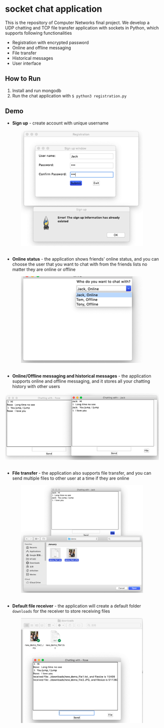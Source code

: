 # socket chat application
This is the repository of Computer Networks final project. We develop a UDP chatting and TCP file transfer application with sockets in Python, which supports following functionalities

* Registration with encrypted password
* Online and offline messaging
* File transfer
* Historical messages
* User interface

## How to Run
1. Install and run mongodb
2. Run the chat application with `$ python3 registration.py`

## Demo
* **Sign up** - create account with unique username      
<div align=center><img width="400" src="https://github.com/a88ttony/socket-chat-application/blob/master/demo_image/signup_error.png"/></div>  
<br/> 

* **Online status** - the application shows friends' online status, and you can choose the user that you want to chat with from the friends lists no matter they are online or offline  
 
<div align=center><img width="400" src="https://github.com/a88ttony/socket-chat-application/blob/master/demo_image/choose_friend.png"/></div>
<br/>     
 
* **Online/Offline messaging and historical messages** - the application supports online and offline messaging, and it stores all your chatting history with other users  
  
<div align=center><img width="800" src="https://github.com/a88ttony/socket-chat-application/blob/master/demo_image/chatting_history.png"/></div>
<br/>   
    
* **File transfer** - the application also supports file transfer, and you can send multiple files to other user at a time if they are online
  
<div align=center><img width="400" src="https://github.com/a88ttony/socket-chat-application/blob/master/demo_image/file_transfer.png"/></div>
<br/>  
    
* **Default file receiver** - the application will create a default folder ```downloads``` for the receiver to store receiving files
  
<div align=center><img width="400" src="https://github.com/a88ttony/socket-chat-application/blob/master/demo_image/receive_file.png"/></div>
